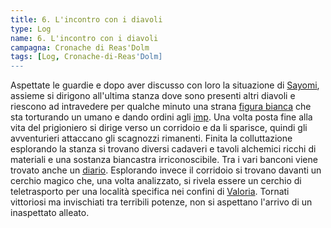 ```yaml
---
title: 6. L'incontro con i diavoli 
type: Log
name: 6. L'incontro con i diavoli
campagna: Cronache di Reas'Dolm
tags: [Log, Cronache-di-Reas'Dolm]
---
```


Aspettate le guardie e dopo aver discusso con loro la situazione di [Sayomi](Sayomi%20Zenko.md), assieme si dirigono all'ultima stanza dove sono presenti altri diavoli e riescono ad intravedere per qualche minuto una strana [figura bianca](Diavoli.md) che sta torturando un umano e dando ordini agli [imp](Diavoli.md). Una volta posta fine alla vita del prigioniero si dirige verso un corridoio e da li sparisce, quindi gli avventurieri attaccano gli scagnozzi rimanenti. Finita la colluttazione esplorando la stanza si trovano diversi cadaveri e tavoli alchemici ricchi di materiali e una sostanza biancastra irriconoscibile. Tra i vari banconi viene trovato anche un [diario](Diario.md). Esplorando invece il corridoio si trovano davanti un cerchio magico che, una volta analizzato, si rivela essere un cerchio di teletrasporto per una località specifica nei confini di [Valoria](Tirannia%20di%20Valoria.md). Tornati vittoriosi ma invischiati tra terribili potenze, non si aspettano l'arrivo di un inaspettato alleato.
